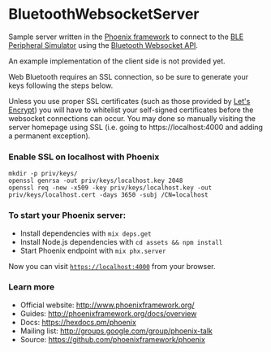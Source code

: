 # BluetoothWebsocketServer

Sample server written in the
[Phoenix framework](http://www.phoenixframework.org) to connect to the
[BLE Peripheral Simulator](https://github.com/WebBluetoothCG/ble-test-peripheral-android)
using the
[Bluetooth Websocket API](https://github.com/highmobility/bluetooth-websocket-api).

An example implementation of the client side is not provided yet.

Web Bluetooth requires an SSL connection, so be sure to generate your
keys following the steps below.

Unless you use proper SSL certificates (such as those provided by
[Let's Encrypt](https://letsencrypt.org/)) you will have to whitelist
your self-signed certificates before the websocket connections can occur.
You may done so manually visiting the server homepage using SSL (i.e.
going to https://localhost:4000 and adding a permanent exception).

### Enable SSL on localhost with Phoenix

```
mkdir -p priv/keys/
openssl genrsa -out priv/keys/localhost.key 2048
openssl req -new -x509 -key priv/keys/localhost.key -out priv/keys/localhost.cert -days 3650 -subj /CN=localhost
```


### To start your Phoenix server:

  * Install dependencies with `mix deps.get`
  * Install Node.js dependencies with `cd assets && npm install`
  * Start Phoenix endpoint with `mix phx.server`

Now you can visit [`https://localhost:4000`](https://localhost:4000) from your browser.


### Learn more

  * Official website: http://www.phoenixframework.org/
  * Guides: http://phoenixframework.org/docs/overview
  * Docs: https://hexdocs.pm/phoenix
  * Mailing list: http://groups.google.com/group/phoenix-talk
  * Source: https://github.com/phoenixframework/phoenix
